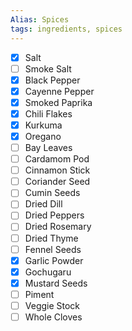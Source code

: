 ```yaml
---
Alias: Spices
tags: ingredients, spices
---
```


- [x] Salt
- [ ] Smoke Salt
- [x] Black Pepper
- [x] Cayenne Pepper
- [x] Smoked Paprika
- [x] Chili Flakes
- [x] Kurkuma
- [x] Oregano
- [ ] Bay Leaves       
- [ ] Cardamom Pod     
- [ ] Cinnamon Stick   
- [ ] Coriander Seed   
- [ ] Cumin Seeds      
- [ ] Dried Dill       
- [ ] Dried Peppers    
- [ ] Dried Rosemary   
- [ ] Dried Thyme      
- [ ] Fennel Seeds     
- [x] Garlic Powder
- [x] Gochugaru
- [x] Mustard Seeds
- [ ] Piment           
- [ ] Veggie Stock     
- [ ] Whole Cloves  